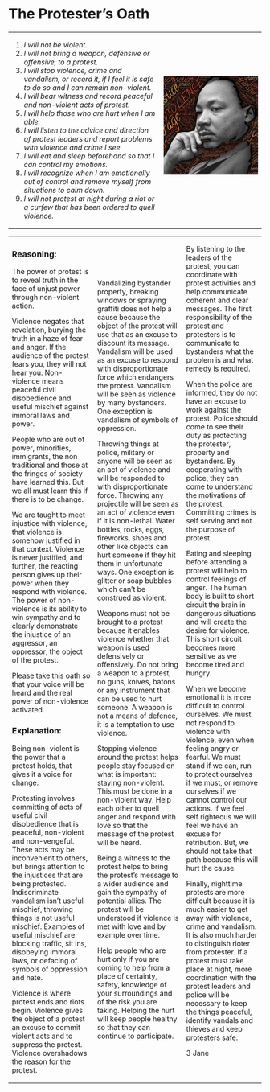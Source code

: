 # The Protester’s Oath

<table>
<tr><td width="60%">

1. *I will not be violent.*
2. *I will not bring a weapon, defensive or offensive, to a protest.*
3. *I will stop violence, crime and vandalism, or record it, if I feel it is safe to do so and I can remain non-violent.*
4. *I will bear witness and record peaceful and non-violent acts of protest.*
5. *I will help those who are hurt when I am able.*
6. *I will listen to the advice and direction of protest leaders and report problems with violence and crime I see.*
7. *I will eat and sleep beforehand so that I can control my emotions.*
8. *I will recognize when I am emotionally out of control and remove myself from situations to calm down.*
9. *I will not protest at night during a riot or a curfew that has been ordered to quell violence.*

</td>
<td width="40%">
  
<img src="./assets/img/king.jpg" width="100%">
<br><br>
</td></tr>
</table>
<table>
<tr>
<td>

### Reasoning:

The power of protest is to reveal truth in the face of unjust power through non-violent action.

Violence negates that revelation, burying the truth in a haze of fear and anger. If the audience of the protest fears you, they will not hear you. Non-violence means peaceful civil disobedience and useful mischief against immoral laws and power.

People who are out of power, minorities,  immigrants, the non traditional and those at the fringes of society have learned this. But we all must learn this if there is to be change.

We are taught to meet injustice with violence, that violence is somehow justified in that context. Violence is never justified, and further, the reacting person gives up their power when they respond with violence. The power of non-violence is its ability to win sympathy and to clearly demonstrate the injustice of an aggressor, an oppressor, the object of the protest.  

Please take this oath so that your voice will be heard and the real power of non-violence activated.

### Explanation:

Being non-violent is the power that a protest holds, that gives it a voice for change.

Protesting involves committing of acts of useful civil disobedience that is peaceful, non-violent and non-vengeful. These acts may be inconvenient to others, but brings attention to the injustices that are being protested. Indiscriminate vandalism isn’t useful mischief, throwing things is not useful mischief. Examples of useful mischief are blocking traffic, sit ins, disobeying immoral laws, or defacing of symbols of oppression and hate. 

Violence is where protest ends and riots begin. Violence gives the object of a protest an excuse to commit violent acts and to suppress the protest. Violence overshadows the reason for the protest.  

</td>
<td>

Vandalizing bystander property, breaking windows or spraying graffiti does not help a cause because the object of the protest will use that as an excuse to discount its message. Vandalism will be used as an excuse to respond with disproportionate force which endangers the protest. Vandalism will be seen as violence by many bystanders. One exception is vandalism of symbols of oppression.

Throwing things at police, military or anyone will be seen as an act of violence and will be responded to with disproportionate force. Throwing any projectile will be seen as an act of violence even if it is non-lethal. Water bottles, rocks, eggs, fireworks, shoes and other like objects can hurt someone if they hit them in unfortunate ways. One exception is glitter or soap bubbles which can’t be construed as violent. 

Weapons must not be brought to a protest because it enables violence whether that weapon is used defensively or offensively. Do not bring a weapon to a protest, no guns, knives, batons or any instrument that can be used to hurt someone. A weapon is not a means of defence, it is a temptation to use violence.

Stopping violence around the protest helps people stay focused on what is important: staying non-violent. This must be done in a non-violent way. Help each other to quell anger and respond with love so that the message of the protest will be heard.

Being a witness to the protest helps to bring the protest’s message to a wider audience and gain the sympathy of potential allies. The protest will be understood if violence is met with love and by example over time.


Help people who are hurt only if you are coming to help from a place of certainty, safety, knowledge of your surroundings and of the risk you are taking. Helping the hurt will keep people healthy so that they can continue to participate. 

</td>
<td vlign="top" style="vertical-align:top">

By listening to the leaders of the protest, you can coordinate with protest activities and help communicate coherent and clear messages. The first responsibility of the protest and protesters is to communicate to bystanders what the problem is and what remedy is required.

When the police are informed, they do not have an excuse to work against the protest. Police should come to see their duty as protecting the protester, property and bystanders. By cooperating with police, they can come to understand the motivations of the protest. Committing crimes is self serving and not the purpose of protest.

Eating and sleeping before attending a protest will help to control feelings of anger. The human body is built to short circuit the brain in dangerous situations and will create the desire for violence. This short circuit becomes more sensitive as we become tired and hungry.

When we become emotional it is more difficult to control ourselves. We must not respond to violence with violence, even when feeling angry or fearful. We must stand if we can, run to protect ourselves if we must, or remove ourselves if we cannot control our actions. If we feel self righteous we will feel we have an excuse for retribution. But, we should not take that path because this will hurt the cause.

Finally, nighttime protests are more difficult because it is much easier to get away with violence, crime and vandalism. It is also much harder to distinguish rioter from protester. If a protest must take place at night, more coordination with the protest leaders and police will be necessary to keep the things peaceful, identify vandals and thieves and keep protesters safe.

3 Jane

</td>
</tr>
</table>
